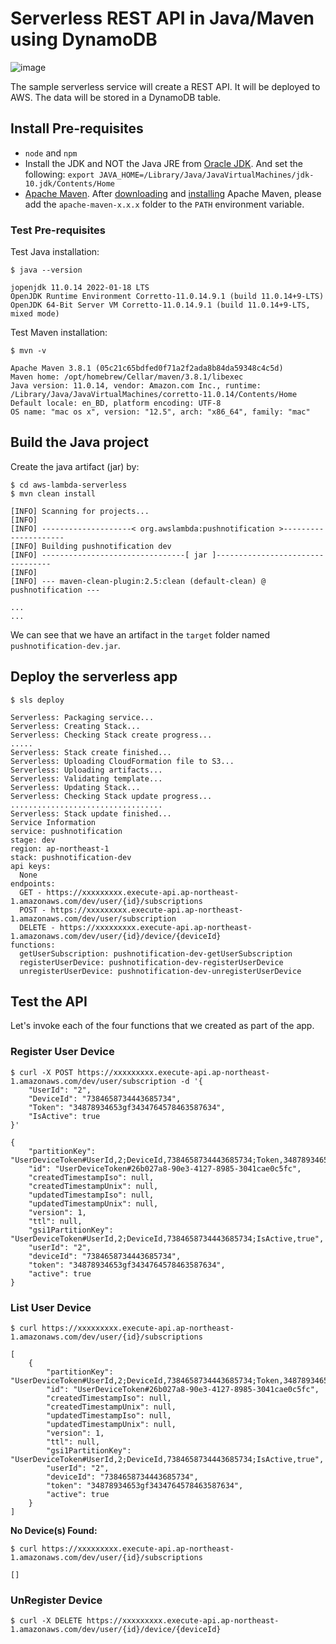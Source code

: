 # Serverless REST API in Java/Maven using DynamoDB


![image](https://user-images.githubusercontent.com/8188/38645675-ec708d0e-3db2-11e8-8f8b-a4a37ed612b9.png)


The sample serverless service will create a REST API. It will be deployed to AWS. The data will be stored in a DynamoDB table.


## Install Pre-requisites

* `node` and `npm`
* Install the JDK and NOT the Java JRE from [Oracle JDK](http://www.oracle.com/technetwork/java/javase/downloads/index.html). And set the following:
`export JAVA_HOME=/Library/Java/JavaVirtualMachines/jdk-10.jdk/Contents/Home`
* [Apache Maven](https://maven.apache.org/). After [downloading](https://maven.apache.org/download.html) and [installing](https://maven.apache.org/install.html) Apache Maven, please add the `apache-maven-x.x.x` folder to the `PATH` environment variable.

### Test Pre-requisites

Test Java installation:

```
$ java --version

jopenjdk 11.0.14 2022-01-18 LTS
OpenJDK Runtime Environment Corretto-11.0.14.9.1 (build 11.0.14+9-LTS)
OpenJDK 64-Bit Server VM Corretto-11.0.14.9.1 (build 11.0.14+9-LTS, mixed mode)
```

Test Maven installation:

```
$ mvn -v

Apache Maven 3.8.1 (05c21c65bdfed0f71a2f2ada8b84da59348c4c5d)
Maven home: /opt/homebrew/Cellar/maven/3.8.1/libexec
Java version: 11.0.14, vendor: Amazon.com Inc., runtime: /Library/Java/JavaVirtualMachines/corretto-11.0.14/Contents/Home
Default locale: en_BD, platform encoding: UTF-8
OS name: "mac os x", version: "12.5", arch: "x86_64", family: "mac"
```

## Build the Java project

Create the java artifact (jar) by:

```
$ cd aws-lambda-serverless
$ mvn clean install

[INFO] Scanning for projects...
[INFO]
[INFO] --------------------< org.awslambda:pushnotification >---------------------
[INFO] Building pushnotification dev
[INFO] --------------------------------[ jar ]---------------------------------
[INFO]
[INFO] --- maven-clean-plugin:2.5:clean (default-clean) @ pushnotification ---

...
...

```

We can see that we have an artifact in the `target` folder named `pushnotification-dev.jar`.

## Deploy the serverless app

```
$ sls deploy

Serverless: Packaging service...
Serverless: Creating Stack...
Serverless: Checking Stack create progress...
.....
Serverless: Stack create finished...
Serverless: Uploading CloudFormation file to S3...
Serverless: Uploading artifacts...
Serverless: Validating template...
Serverless: Updating Stack...
Serverless: Checking Stack update progress...
..................................
Serverless: Stack update finished...
Service Information
service: pushnotification
stage: dev
region: ap-northeast-1
stack: pushnotification-dev
api keys:
  None
endpoints:
  GET - https://xxxxxxxxx.execute-api.ap-northeast-1.amazonaws.com/dev/user/{id}/subscriptions
  POST - https://xxxxxxxxx.execute-api.ap-northeast-1.amazonaws.com/dev/user/subscription
  DELETE - https://xxxxxxxxx.execute-api.ap-northeast-1.amazonaws.com/dev/user/{id}/device/{deviceId}
functions:
  getUserSubscription: pushnotification-dev-getUserSubscription
  registerUserDevice: pushnotification-dev-registerUserDevice
  unregisterUserDevice: pushnotification-dev-unregisterUserDevice
```

## Test the API

Let's invoke each of the four functions that we created as part of the app.

### Register User Device

```
$ curl -X POST https://xxxxxxxxx.execute-api.ap-northeast-1.amazonaws.com/dev/user/subscription -d '{
    "UserId": "2",
    "DeviceId": "7384658734443685734",
    "Token": "34878934653gf3434764578463587634",
    "IsActive": true
}'

{
    "partitionKey": "UserDeviceToken#UserId,2;DeviceId,7384658734443685734;Token,34878934653gf3434764578463587634;IsActive,true",
    "id": "UserDeviceToken#26b027a8-90e3-4127-8985-3041cae0c5fc",
    "createdTimestampIso": null,
    "createdTimestampUnix": null,
    "updatedTimestampIso": null,
    "updatedTimestampUnix": null,
    "version": 1,
    "ttl": null,
    "gsi1PartitionKey": "UserDeviceToken#UserId,2;DeviceId,7384658734443685734;IsActive,true",
    "userId": "2",
    "deviceId": "7384658734443685734",
    "token": "34878934653gf3434764578463587634",
    "active": true
}
```

### List User Device

```
$ curl https://xxxxxxxxx.execute-api.ap-northeast-1.amazonaws.com/dev/user/{id}/subscriptions

[
    {
        "partitionKey": "UserDeviceToken#UserId,2;DeviceId,7384658734443685734;Token,34878934653gf3434764578463587634;IsActive,true",
        "id": "UserDeviceToken#26b027a8-90e3-4127-8985-3041cae0c5fc",
        "createdTimestampIso": null,
        "createdTimestampUnix": null,
        "updatedTimestampIso": null,
        "updatedTimestampUnix": null,
        "version": 1,
        "ttl": null,
        "gsi1PartitionKey": "UserDeviceToken#UserId,2;DeviceId,7384658734443685734;IsActive,true",
        "userId": "2",
        "deviceId": "7384658734443685734",
        "token": "34878934653gf3434764578463587634",
        "active": true
    }
]
```

**No Device(s) Found:**

```
$ curl https://xxxxxxxxx.execute-api.ap-northeast-1.amazonaws.com/dev/user/{id}/subscriptions

[]
```

### UnRegister Device

```
$ curl -X DELETE https://xxxxxxxxx.execute-api.ap-northeast-1.amazonaws.com/dev/user/{id}/device/{deviceId}
```
